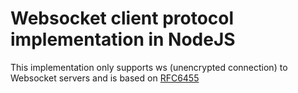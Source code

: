 # Websocket client protocol implementation in NodeJS

This implementation only supports ws (unencrypted connection)
to Websocket servers and is based on [RFC6455](https://datatracker.ietf.org/doc/html/rfc6455)